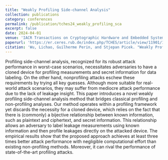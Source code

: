 ```yaml
---
title: "Weakly Profiling Side-channel Analysis"
collection: publications
category: conferences
permalink: /publication/tches24_weakly_profiling_sca
excerpt: false
date: 2024-04-01
venue: 'IACR Transactions on Cryptographic Hardware and Embedded Systems (TCHES) 2024'
paperurl: 'https://er.ceres.rub.de/index.php/TCHES/article/view/11901/11738'
citation: 'Wu, Lichao, Guilherme Perin, and Stjepan Picek. "Weakly Profiling Side-channel Analysis." IACR Transactions on Cryptographic Hardware and Embedded Systems 2024.3 (2024): 707-730.'
---
```


Profiling side-channel analysis, recognized for its robust attack performance in worst-case scenarios, necessitates adversaries to have a cloned device for profiling measurements and secret information for data labeling. On the other hand, nonprofiling attacks eschew these requirements by trying all key guesses. Although more suitable for real-world attack scenarios, they may suffer from mediocre attack performance due to the lack of leakage insight.
This paper introduces a novel weakly profiling side-channel analysis method that bridges classical profiling and non-profiling analyses. Our method operates within a profiling framework yet discards the necessity for a cloned device, which relies on the fact that there is (commonly) a bijective relationship between known information, such as plaintext and ciphertext, and secret information. This relationship allows an adversary to label leakage measurements using known information and then profile leakages directly on the attacked device. The empirical results show that the proposed approach achieves at least three times better attack performance with negligible computational effort than existing non-profiling methods. Moreover, it can rival the performance of state-of-the-art profiling attacks.
